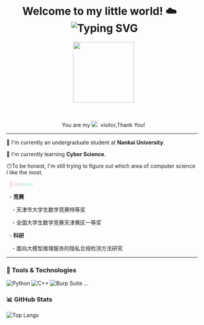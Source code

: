 <h1 align="center">
<br>
  Welcome to my little world! ☁️  
  <br>
  <img src="https://readme-typing-svg.demolab.com?font=Fira+Code&pause=1000&center=true&vCenter=true&width=450&lines=This+is+ethereal-cloud!;Cyber+and+code+create+dreams...;Welcome%2C+stranger+👾" alt="Typing SVG" />
</h1>

  

<p align="center">
  <img src="https://s1.aigei.com/src/img/gif/89/89038ff2b0c54b1d8b5556c0805ce56c.gif?imageMogr2/auto-orient/thumbnail/!282x282r/gravity/Center/crop/282x282/quality/85/%7CimageView2/2/w/282&e=2051020800&token=P7S2Xpzfz11vAkASLTkfHN7Fw-oOZBecqeJaxypL:bq_5HapL2zmljsetlsYwF4KruwM=" width="160" />
</p>

  

<br>
<p align="center">
  You are my <img src="https://profile-counter.glitch.me/ethereal-cloud/count.svg" />  visitor,Thank You!
</p>

  

---

  

🔭 I'm currently an undergraduate student at **Nankai University**.

  

🌱 I'm currently learning **Cyber Science**.

  
  

😶To be honest, I'm still trying to figure out which area of computer science I like the most.

  

<p >
  <span style="background: linear-gradient(90deg, #FFBDE2, #A7FFE9); -webkit-background-clip: text; color: transparent; font-weight: bold;">🌈 Honors</span>
</p>

  - **竞赛**
  
    - 天津市大学生数学竞赛特等奖
    
    - 全国大学生数学竞赛天津赛区一等奖
    
  - **科研**
  
    - 面向大模型推理服务的隐私合规检测方法研究
  

---

### 🧰 Tools & Technologies

![Python](https://img.shields.io/badge/-Python-333?style=flat-square&logo=python)
![C++](https://img.shields.io/badge/-C++-00599C?style=flat-square&logo=c%2b%2b&logoColor=white)
![Burp Suite](https://img.shields.io/badge/-BurpSuite-orange?style=flat-square&logo=burpsuite)
...

  
  

### 📊 GitHub Stats

  

![Top Langs](https://github-readme-stats.vercel.app/api/top-langs/?username=liwuwu&layout=compact&theme=default)

  
  

<!-- <p >

  <span style="background: linear-gradient(90deg, #8CBEFF, #A7FFE9); -webkit-background-clip: text; color: transparent; font-weight: bold;">🎨Actually, I also love painting and I'll update my humble works from time to time as follows:</span>

</p>-->

